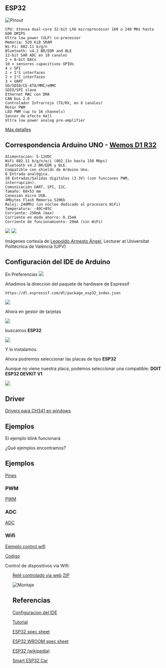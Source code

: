 ## ESP32

![Pinout](./images/ESP32Pinout.png)

```
CPU: Xtensa dual-core 32-bit LX6 microprocessor 160 o 240 MHz hasta 600 DMIPS
Ultra low power (ULP) co-processor
Memoria: 520 KiB SRAM
Wi-Fi: 802.11 b/g/n
Bluetooth: v4.2 BR/EDR and BLE
12-bit SAR ADC en 18 canales
2 × 8-bit DACs
10 × sensores capacitivos GPIOs
4 × SPI
2 × I²S interfaces
2 × I²C interfaces
3 × UART
SD/SDIO/CE-ATA/MMC/eMMC 
SDIO/SPI slave 
Ethernet MAC con DMA 
CAN bus 2.0
Controlador Infrarrojo (TX/RX, en 8 canales)
Motor PWM
LED PWM (up to 16 channels)
Sensor de efecto Hall 
Ultra low power analog pre-amplifier
```

[Más detalles](http://kio4.com/arduino/100_Wemos_ESP32.htm)

## Correspondencia Arduino UNO - [Wemos D1 R32](https://solectroshop.com/product-spa-1993-Wemos-D1-ESP32-R32-WROOM-32-WiFi-y-Bluetooth.html)

```
Alimentación: 5-12VDC
WiFi 802.11 b/g/n/e/i (802.11n hasta 150 Mbps)
Bluetooth v4.2 BR/EDR y BLE.
Compatible con shields de Arduino Uno.
6 Entrada analógica.
20 Entradas/Salidas digitales (3.3V) (con funciones PWM, interrupción).
Comunicación UART, SPI, I2C.
Tamaño: 68×53 mm
Conexión micro USB.
4Mbytes Flash Memoria 520Kb
Reloj: 240Mhz (un núcleo dedicado al procesaro WiFi)
Temperatura: -40C+85C
Corriente: 250mA (max)
Corriente en modo ahorro: 0.15mA
Corriente de funcionamiento: 20mA (sin WiFi)
```

![](./images/Pinout-Arduino-WemosD1R32.png)
![](./images/Correspondencia-Arduino-WemosD1R32.png)

Imágenes cortesía de 
[Leopoldo Armesto Ángel](https://www.slideshare.net/LeopoldoArmestongel), Lecturer at Universitat Politècnica de València (UPV)

## Configuración del IDE de Arduino

En Preferencias
![](./images/ESP32Preferencias.png)

Añadimos la direccion del paquete de hardware de Espressif 

```
https://dl.espressif.com/dl/package_esp32_index.json
```

![](./images/ESP32AddURL.png)

Ahora en gestor de tarjetas 

![](./images/ESP32GestorTarjetas.png)

buscamos **ESP32**

![](./images/ESP32-Instalar.png)

Y lo instalamos.

Ahora podremos seleccionar las placas de tipo **ESP32**

Aunque no viene nuestra placa, podemos seleccionar una compatible: **DOIT ESP32 DEVKIT V1**


![](./images/Configuracion-IDE-Arduino.png)

## Driver

[Drivers para CH341 en windows](http://kio4.com/arduino/imagenes/ch341ser_win.zip)

## Ejemplos

El ejemplo blink funcionará 

¿Qué ejemplos encontramos?


## Ejemplos

[Pines](https://randomnerdtutorials.com/esp32-pinout-reference-gpios/)

### PWM

[PWM](https://randomnerdtutorials.com/esp32-pwm-arduino-ide/)


### ADC

[ADC](https://randomnerdtutorials.com/esp32-adc-analog-read-arduino-ide/)

### Wifi

[Ejemplo control wifi](https://randomnerdtutorials.com/esp32-web-server-arduino-ide/)

[Codigo](https://github.com/RuiSantosdotme/ESP32-Course/raw/master/code/WiFi_Web_Server_Outputs/WiFi_Web_Server_Outputs.ino)

Control de dispositivos via Wifi:
<ul>

[Relé controlado via web](https://github.com/javacasm/ArduinoAvanzadoPriego/blob/master/codigo/) [ZIP](https://github.com/javacasm/ArduinoAvanzadoPriego/blob/master/codigo/ControlRelesWeb.zip)

![Montaje](https://github.com/javacasm/ArduinoAvanzadoPriego/blob/master/images/4.ESP_DHT-LCD_rele_bb.png)

## Referencias

[Configuracion del IDE](https://www.hackster.io/uncle-yong/wemos-r32-with-arduino-startup-guide-7bc841)

[Tutorial](http://kio4.com/arduino/100_Wemos_ESP32.htm)

[ESP32 spec sheet](https://www.espressif.com/sites/default/files/documentation/esp32_datasheet_en.pdf)

[ESP32 WROOM spec sheet](https://www.espressif.com/sites/default/files/documentation/esp32-wroom-32_datasheet_en.pdf)

[ESP32 (wikipedia)](https://en.wikipedia.org/wiki/ESP32)

[Smart ESP32 Car](https://github.com/javacasm/SmartESP32Car)
